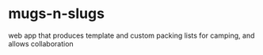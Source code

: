# mugs-n-slugs
web app that produces template and custom packing lists for camping, and allows collaboration
